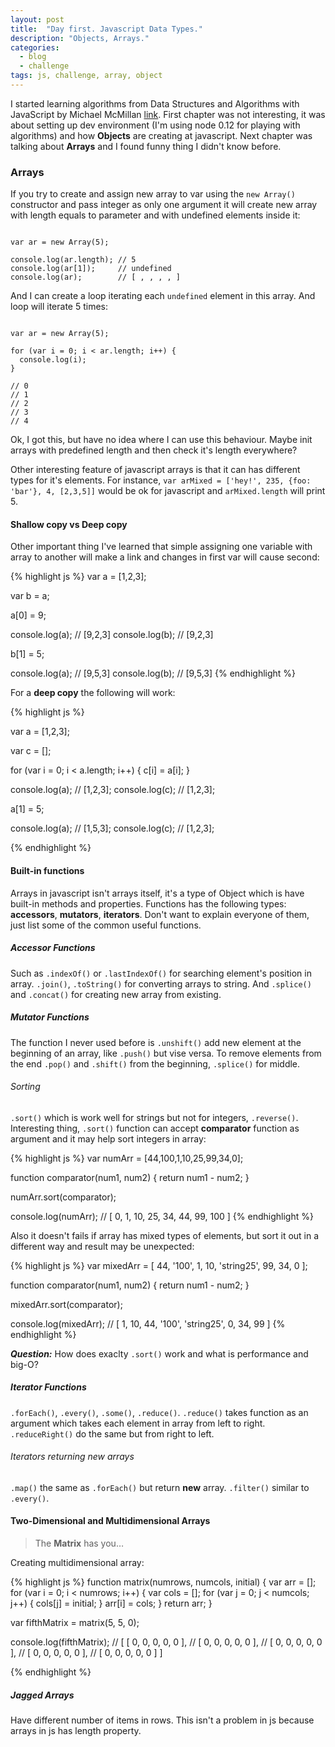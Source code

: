 ```yaml
---
layout: post
title:  "Day first. Javascript Data Types."
description: "Objects, Arrays."
categories:
  - blog
  - challenge
tags: js, challenge, array, object
---
```


I started learning algorithms from Data Structures and Algorithms with JavaScript by Michael 
McMillan [link](http://amzn.com/B00IV3J23Y). First chapter was not interesting, 
it was about setting up dev environment (I'm using node 0.12 for playing with algorithms) and how 
**Objects** are creating at javascript. Next chapter was talking about **Arrays** and I found funny 
thing I didn't know before.

### Arrays

If you try to create and assign new array to var using the `new Array()` constructor and pass 
integer as only one argument it will create new array with length equals to parameter and with 
undefined elements inside it:

```

var ar = new Array(5);

console.log(ar.length); // 5
console.log(ar[1]);     // undefined
console.log(ar);        // [ , , , , ]

```

And I can create a loop iterating each `undefined` element in this array. And loop will iterate 5 times:

```

var ar = new Array(5);

for (var i = 0; i < ar.length; i++) {
  console.log(i);
}

// 0
// 1
// 2
// 3
// 4

```

Ok, I got this, but have no idea where I can use this behaviour. Maybe init arrays with predefined 
length and then check it's length everywhere?

Other interesting feature of javascript arrays is that it can has different types for it's elements. 
For instance, `var arMixed = ['hey!', 235, {foo: 'bar'}, 4, [2,3,5]]` would be ok for javascript and 
`arMixed.length` will print 5.

#### Shallow copy vs Deep copy

Other important thing I've learned that simple assigning one variable with array to another will make
a link and changes in first var will cause second:

{% highlight js %}
var a = [1,2,3];

var b = a;

a[0] = 9;

console.log(a);   // [9,2,3]
console.log(b);   // [9,2,3]

b[1] = 5;

console.log(a);   // [9,5,3]
console.log(b);   // [9,5,3]
{% endhighlight %}


For a **deep copy** the following will work:

{% highlight js %}

var a = [1,2,3];

var c = [];

for (var i = 0; i < a.length; i++) {
  c[i] = a[i];
}

console.log(a); // [1,2,3];
console.log(c); // [1,2,3];

a[1] = 5;

console.log(a); // [1,5,3];
console.log(c); // [1,2,3];

{% endhighlight %}

#### Built-in functions

Arrays in javascript isn't arrays itself, it's a type of Object which is have built-in methods and 
properties. Functions has the following types: **accessors**, **mutators**, 
**iterators**. Don't want to explain everyone of them, just list some of the common useful functions.

##### Accessor Functions

Such as `.indexOf()` or `.lastIndexOf()` for searching element's position in array. `.join()`, 
`.toString()` for converting arrays to string. And `.splice()` and `.concat()` for creating new array
 from existing.

##### Mutator Functions

The function I never used before is `.unshift()` add new element at the beginning of an array, 
like `.push()` but vise versa. To remove elements from the end `.pop()` and `.shift()` from the 
beginning, `.splice()` for middle. 

###### Sorting

`.sort()` which is work well for strings but not for integers, `.reverse()`. Interesting thing, 
`.sort()` function can accept **comparator** function as argument and it may help sort integers in 
array:

{% highlight js %}
var numArr = [44,100,1,10,25,99,34,0];

function comparator(num1, num2) {
  return num1 - num2;
}

numArr.sort(comparator);

console.log(numArr);       // [ 0, 1, 10, 25, 34, 44, 99, 100 ]
{% endhighlight %}

Also it doesn't fails if array has mixed types of elements, but sort it out in a different way and 
result may be unexpected:

{% highlight js %}
var mixedArr = [ 44, '100', 1, 10, 'string25', 99, 34, 0 ];

function comparator(num1, num2) {
  return num1 - num2;
}

mixedArr.sort(comparator);

console.log(mixedArr);    // [ 1, 10, 44, '100', 'string25', 0, 34, 99 ]
{% endhighlight %}

__*Question:*__ How does exaclty `.sort()` work and what is performance and big-O?


##### Iterator Functions

`.forEach()`, `.every()`, `.some()`, `.reduce()`.
`.reduce()` takes function as an argument which takes each element in array from left to right. `
.reduceRight()` do the same but from right to left.

###### Iterators returning new arrays

`.map()` the same as `.forEach()` but return **new** array. `.filter()` similar to `.every()`.

#### Two-Dimensional and Multidimensional Arrays

> The **Matrix** has you…

Creating multidimensional array: 

{% highlight js %}
function matrix(numrows, numcols, initial) {
  var arr = [];
  for (var i = 0; i < numrows; i++) {
    var cols = [];
    for (var j = 0; j < numcols; j++) {
      cols[j] = initial;
    }
    arr[i] = cols;
  }
  return arr;
}

var fifthMatrix = matrix(5, 5, 0);

console.log(fifthMatrix);       // [ [ 0, 0, 0, 0, 0 ],
                                //   [ 0, 0, 0, 0, 0 ],
                                //   [ 0, 0, 0, 0, 0 ],
                                //   [ 0, 0, 0, 0, 0 ],
                                //   [ 0, 0, 0, 0, 0 ] ]

{% endhighlight %}

##### Jagged Arrays

Have different number of items in rows. This isn't a problem in js because arrays in js has length 
property. 
